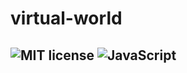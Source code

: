 # virtual-world
## ![MIT license](https://img.shields.io/badge/License-MIT-red.svg) ![JavaScript](https://shields.io/badge/JavaScript-F7DF1E?logo=JavaScript&logoColor=000&style=flat-square)
